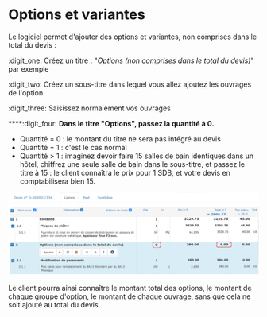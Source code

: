 # Options et variantes

Le logiciel permet d'ajouter des options et variantes, non comprises dans le total du devis :

:digit_one: Créez un titre : "_Options (non comprises dans le total du devis)_" par exemple

:digit_two: Créez un sous-titre dans lequel vous allez ajoutez les ouvrages de l'option

:digit_three: Saisissez normalement vos ouvrages

****:digit_four: **Dans le titre "Options", passez la quantité à 0.**

* Quantité = 0 : le montant du titre ne sera pas intégré au devis
* Quantité = 1 : c'est le cas normal
* Quantité > 1 : imaginez devoir faire 15 salles de bain identiques dans un hôtel, chiffrez une seule salle de bain dans le sous-titre, et passez le titre à 15 : le client connaîtra le prix pour 1 SDB, et votre devis en comptabilisera bien 15.

![](<../../.gitbook/assets/screenshot-30- (2).png>)

Le client pourra ainsi connaître le montant total des options, le montant de chaque groupe d'option, le montant de chaque ouvrage, sans que cela ne soit ajouté au total du devis.
